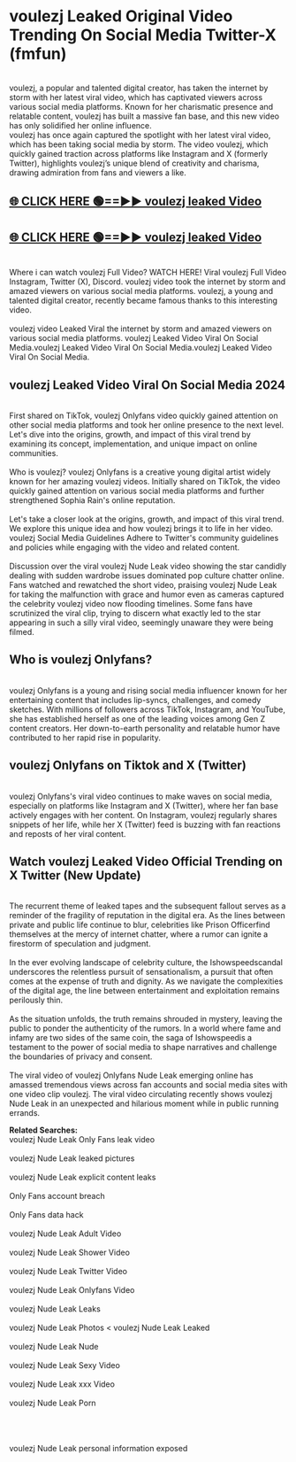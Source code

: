 # voulezj Leaked Original Video Trending On Social Media Twitter-X (fmfun)

<br>
voulezj, a popular and talented digital creator, has taken the internet by storm with her latest viral video, which has captivated viewers across various social media platforms. Known for her charismatic presence and relatable content, voulezj has built a massive fan base, and this new video has only solidified her online influence.
<br>
voulezj has once again captured the spotlight with her latest viral video, which has been taking social media by storm. The video voulezj, which quickly gained traction across platforms like Instagram and X (formerly Twitter), highlights voulezj’s unique blend of creativity and charisma, drawing admiration from fans and viewers a like.
<br>

## [🌐 CLICK HERE 🟢==►►  voulezj leaked Video ](https://onlyclips.site?title=voulezj&ref=git)

## [🌐 CLICK HERE 🟢==►►  voulezj leaked Video ](https://onlyclips.site?title=voulezj&ref=git)



<br>
Where i can watch voulezj Full Video? WATCH HERE! Viral voulezj Full Video Instagram, Twitter (X), Discord. voulezj video took the internet by storm and amazed viewers on various social media platforms. voulezj, a young and talented digital creator, recently became famous thanks to this interesting video.
<br><br>
voulezj video Leaked Viral the internet by storm and amazed viewers on various social media platforms. voulezj Leaked Video Viral On Social Media.voulezj Leaked Video Viral On Social Media.voulezj Leaked Video Viral On Social Media.
<br>

<h2>voulezj Leaked Video Viral On Social Media 2024</h2>
<br>
First shared on TikTok, voulezj Onlyfans video quickly gained attention on other social media platforms and took her online presence to the next level. Let's dive into the origins, growth, and impact of this viral trend by examining its concept, implementation, and unique impact on online communities.
<br><br>
Who is voulezj? voulezj Onlyfans is a creative young digital artist widely known for her amazing voulezj videos. Initially shared on TikTok, the video quickly gained attention on various social media platforms and further strengthened Sophia Rain's online reputation.
<br><br>
Let's take a closer look at the origins, growth, and impact of this viral trend. We explore this unique idea and how voulezj brings it to life in her video. voulezj Social Media Guidelines Adhere to Twitter's community guidelines and policies while engaging with the video and related content.
<br><br>
Discussion over the viral voulezj Nude Leak video showing the star candidly dealing with sudden wardrobe issues dominated pop culture chatter online. Fans watched and rewatched the short video, praising voulezj Nude Leak for taking the malfunction with grace and humor even as cameras captured the celebrity voulezj video now flooding timelines. Some fans have scrutinized the viral clip, trying to discern what exactly led to the star appearing in such a silly viral video, seemingly unaware they were being filmed.
<br>

<h2>Who is voulezj Onlyfans?</h2>
<br>
voulezj Onlyfans is a young and rising social media influencer known for her entertaining content that includes lip-syncs, challenges, and comedy sketches. With millions of followers across TikTok, Instagram, and YouTube, she has established herself as one of the leading voices among Gen Z content creators. Her down-to-earth personality and relatable humor have contributed to her rapid rise in popularity.
<br>
<h2>voulezj Onlyfans on Tiktok and X (Twitter)</h2>
<br>
voulezj Onlyfans's viral video continues to make waves on social media, especially on platforms like Instagram and X (Twitter), where her fan base actively engages with her content. On Instagram, voulezj regularly shares snippets of her life, while her X (Twitter) feed is buzzing with fan reactions and reposts of her viral content.
<br>
<h2>Watch voulezj Leaked Video Official Trending on X Twitter (New Update)</h2>
<br>
The recurrent theme of leaked tapes and the subsequent fallout serves as a reminder of the fragility of reputation in the digital era. As the lines between private and public life continue to blur, celebrities like Prison Officerfind themselves at the mercy of internet chatter, where a rumor can ignite a firestorm of speculation and judgment.
<br><br>
In the ever evolving landscape of celebrity culture, the Ishowspeedscandal underscores the relentless pursuit of sensationalism, a pursuit that often comes at the expense of truth and dignity. As we navigate the complexities of the digital age, the line between entertainment and exploitation remains perilously thin.
<br><br>
As the situation unfolds, the truth remains shrouded in mystery, leaving the public to ponder the authenticity of the rumors. In a world where fame and infamy are two sides of the same coin, the saga of Ishowspeedis a testament to the power of social media to shape narratives and challenge the boundaries of privacy and consent.
<br><br>
The viral video of voulezj Onlyfans Nude Leak emerging online has amassed tremendous views across fan accounts and social media sites with one video clip voulezj. The viral video circulating recently shows voulezj Nude Leak in an unexpected and hilarious moment while in public running errands.
<br>

<strong>Related Searches:</strong>
<br>
voulezj Nude Leak Only Fans leak video
<br><br>
voulezj Nude Leak leaked pictures
<br><br>
voulezj Nude Leak explicit content leaks
<br><br>
Only Fans account breach
<br><br>
Only Fans data hack
<br><br>
voulezj Nude Leak Adult Video
<br><br>
voulezj Nude Leak Shower Video
<br><br>
voulezj Nude Leak Twitter Video
<br><br>
voulezj Nude Leak Onlyfans Video
<br><br>
voulezj Nude Leak Leaks
<br><br>
voulezj Nude Leak Photos
<
voulezj Nude Leak Leaked
<br><br>
voulezj Nude Leak Nude
<br><br>
voulezj Nude Leak Sexy Video
<br><br>
voulezj Nude Leak xxx Video
<br><br>
voulezj Nude Leak Porn
<br><br>

<br><br>
voulezj Nude Leak personal information exposed